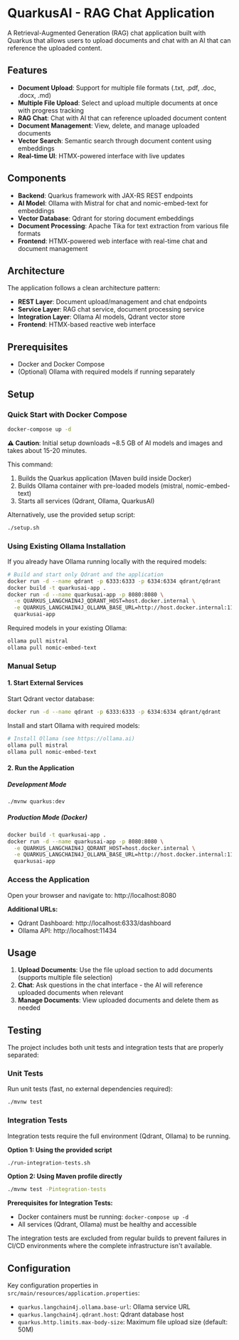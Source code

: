 # QuarkusAI - RAG Chat Application

A Retrieval-Augmented Generation (RAG) chat application built with Quarkus that allows users to upload documents and chat with an AI that can reference the uploaded content.

## Features

- **Document Upload**: Support for multiple file formats (.txt, .pdf, .doc, .docx, .md)
- **Multiple File Upload**: Select and upload multiple documents at once with progress tracking
- **RAG Chat**: Chat with AI that can reference uploaded document content
- **Document Management**: View, delete, and manage uploaded documents
- **Vector Search**: Semantic search through document content using embeddings
- **Real-time UI**: HTMX-powered interface with live updates

## Components

- **Backend**: Quarkus framework with JAX-RS REST endpoints
- **AI Model**: Ollama with Mistral for chat and nomic-embed-text for embeddings
- **Vector Database**: Qdrant for storing document embeddings
- **Document Processing**: Apache Tika for text extraction from various file formats
- **Frontend**: HTMX-powered web interface with real-time chat and document management

## Architecture

The application follows a clean architecture pattern:

- **REST Layer**: Document upload/management and chat endpoints
- **Service Layer**: RAG chat service, document processing service
- **Integration Layer**: Ollama AI models, Qdrant vector store
- **Frontend**: HTMX-based reactive web interface

## Prerequisites

- Docker and Docker Compose
- (Optional) Ollama with required models if running separately

## Setup

### Quick Start with Docker Compose

```bash
docker-compose up -d
```

**⚠️ Caution**: Initial setup downloads ~8.5 GB of AI models and images and takes about 15-20 minutes.

This command:
1. Builds the Quarkus application (Maven build inside Docker)
2. Builds Ollama container with pre-loaded models (mistral, nomic-embed-text)
3. Starts all services (Qdrant, Ollama, QuarkusAI)

Alternatively, use the provided setup script:
```bash
./setup.sh
```

### Using Existing Ollama Installation

If you already have Ollama running locally with the required models:

```bash
# Build and start only Qdrant and the application
docker run -d --name qdrant -p 6333:6333 -p 6334:6334 qdrant/qdrant
docker build -t quarkusai-app .
docker run -d --name quarkusai-app -p 8080:8080 \
  -e QUARKUS_LANGCHAIN4J_QDRANT_HOST=host.docker.internal \
  -e QUARKUS_LANGCHAIN4J_OLLAMA_BASE_URL=http://host.docker.internal:11434 \
  quarkusai-app
```

Required models in your existing Ollama:
```bash
ollama pull mistral
ollama pull nomic-embed-text
```

### Manual Setup

#### 1. Start External Services

Start Qdrant vector database:
```bash
docker run -d --name qdrant -p 6333:6333 -p 6334:6334 qdrant/qdrant
```

Install and start Ollama with required models:
```bash
# Install Ollama (see https://ollama.ai)
ollama pull mistral
ollama pull nomic-embed-text
```

#### 2. Run the Application

##### Development Mode
```bash
./mvnw quarkus:dev
```

##### Production Mode (Docker)
```bash
docker build -t quarkusai-app .
docker run -d --name quarkusai-app -p 8080:8080 \
  -e QUARKUS_LANGCHAIN4J_QDRANT_HOST=host.docker.internal \
  -e QUARKUS_LANGCHAIN4J_OLLAMA_BASE_URL=http://host.docker.internal:11434 \
  quarkusai-app
```

### Access the Application

Open your browser and navigate to: http://localhost:8080

**Additional URLs:**
- Qdrant Dashboard: http://localhost:6333/dashboard
- Ollama API: http://localhost:11434

## Usage

1. **Upload Documents**: Use the file upload section to add documents (supports multiple file selection)
2. **Chat**: Ask questions in the chat interface - the AI will reference uploaded documents when relevant
3. **Manage Documents**: View uploaded documents and delete them as needed

## Testing

The project includes both unit tests and integration tests that are properly separated:

### Unit Tests
Run unit tests (fast, no external dependencies required):
```bash
./mvnw test
```

### Integration Tests
Integration tests require the full environment (Qdrant, Ollama) to be running.

**Option 1: Using the provided script**
```bash
./run-integration-tests.sh
```

**Option 2: Using Maven profile directly**
```bash
./mvnw test -Pintegration-tests
```

**Prerequisites for Integration Tests:**
- Docker containers must be running: `docker-compose up -d`
- All services (Qdrant, Ollama) must be healthy and accessible

The integration tests are excluded from regular builds to prevent failures in CI/CD environments where the complete infrastructure isn't available.

## Configuration

Key configuration properties in `src/main/resources/application.properties`:

- `quarkus.langchain4j.ollama.base-url`: Ollama service URL
- `quarkus.langchain4j.qdrant.host`: Qdrant database host
- `quarkus.http.limits.max-body-size`: Maximum file upload size (default: 50M)
